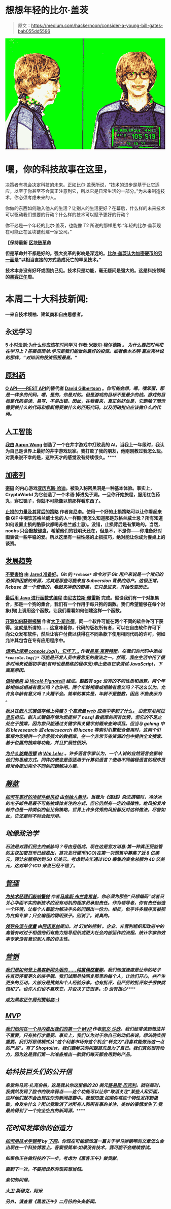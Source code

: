 # 想想年轻的比尔·盖茨

> 原文：<https://medium.com/hackernoon/consider-a-young-bill-gates-bab055dd5596>

![](img/3bd69d3da35aad912c22f6eb906b6c2b.png)

# 嘿，你的科技故事在这里，

决策者有机会决定科技的未来。正如比尔·盖茨所说，“技术的进步是基于让它适应，以至于你甚至不会真正注意到它，所以它是日常生活的一部分。”为未来制造技术，你必须考虑未来的人。

你做的东西如何融入他人的生活？让别人的生活更好？在幕后，什么样的未来技术可以驱动我们想要的行动？什么样的技术可以赋予更好的行动？

你不必是一个年轻的比尔·盖茨，也能像 T2 所说的那样思考:“年轻的比尔·盖茨现在可能正在区块链创建一家公司。”

**【保持最新** [**区块链革命**](https://hackernoon.com/blockchain/home)

**但是革命并不都是好的。强大变革的影响是深远的。[比尔·盖茨认为加密硬币的另一面](http://www.bbc.com/news/technology-43239781)是“以相当直接的方式造成死亡的罕见技术。”**

**技术本身没有好坏或固执己见。技术只是功能，毫无疑问是强大的。这是科技领域的[黑客正午](http://hackernoon.com)周。**

# **本周二十大科技新闻:**

**—来自技术领袖、建筑商和自由思想者。**

## **永远学习**

**[**5 小时法则:为什么你应该花时间学习**](https://hackernoon.com/5-hour-rule-why-you-should-spend-time-learning-2538aff50eed) 作者:[米歇尔·穆尔德斯](https://medium.com/u/4ebc2714ffb7?source=post_page-----bab055dd5596--------------------------------) **。** *为什么要把时间花在学习上？答案很简单:学习是我们能做的最好的投资。或者像本杰明·富兰克林说的那样，“对知识的投资回报最高。”***

## **[原料药](https://hackernoon.com/api-stories/home)**

**[**O API——REST API**](https://hackernoon.com/o-api-an-alternative-to-rest-apis-e9a2ed53b93c)**的替代者 [David Gilbertson](https://medium.com/u/f735d3b0f2f3?source=post_page-----bab055dd5596--------------------------------) 。*你可能会想，嗯，嘿笨蛋，那是一样多的代码。嗯，是的，你是对的。但是游戏的目标不是最少的线。游戏的目标是代码易读、易写、不易出错。因此，在我看来，真正的好处是，它删除了暗示需要做什么的代码和推断需要做什么的匹配代码，以及明确指出应该做什么的代码。*****

## ****[人工智能](https://hackernoon.com/artificial-intelligence/home)****

****[**我由**](https://hackernoon.com/i-created-an-ai-that-beats-me-at-tic-tac-toe-3ea6ba22cd71) **[Aaron Wong](https://medium.com/u/126a5836f3a?source=post_page-----bab055dd5596--------------------------------) 创造了一个在井字游戏中打败我的 AI****。当我上一年级时，我认为自己是世界上最好的井字游戏玩家。我打败了我的朋友，他刚刚教过我怎么玩。对我来说不幸的是，这种天才的感觉没有持续很久。******

## ******[加密列](https://hackernoon.com/tagged/cryptocurrency)******

******[**密码**](https://hackernoon.com/the-inner-game-of-crypto-eb87ac8c18d3) 的内心游戏[亚历克斯·哈迪](https://medium.com/u/f3c7683c61dd?source=post_page-----bab055dd5596--------------------------------)。被吸入秘密黑洞是一种基本体验。事实上，CryptoWorld 为它创造了一个术语:掉进兔子洞。一旦你开始旅程，服用红色药丸，穿过镜子，你就不可能像以前那样看东西了。******

****[**止损的力量及其背后的策略**](https://hackernoon.com/crypto-trading-tips-how-to-stop-losing-money-like-a-noob-d07c0ee3f21) 作者[肯尼李](https://medium.com/u/f9523f18e303?source=post_page-----bab055dd5596--------------------------------)。使用一个好的止损策略可以让你看起来像 GIF 中啜饮苏格兰威士忌的人一样酷(我怎么知道那是苏格兰威士忌？所有知道如何设置止损的酷家伙都喝苏格兰威士忌)。没错，止损背后是有策略的。当然，noobs 只会敲敲键盘，希望他们的钱明天还在，但是不，不是你——你准备好对图表做一些平稳的爱。所以这里有一些性感的止损技巧，绝对能让你成为餐桌上的谈资。****

## ****[发展趋势](https://hackernoon.com/tagged/software-development)****

****[**不要害怕**](https://hackernoon.com/dont-fear-the-rebase-bca683888dae) 由 [Jared 准备好](https://medium.com/u/bc152e4dcd63?source=post_page-----bab055dd5596--------------------------------)。Git 的 `*rebase*` *命令对于 Git 用户来说是一个常见的恐惧和困惑的来源，尤其是那些可能来自 Subversion 背景的用户。这很正常。Rebase 是一个奇怪的，看起来神奇的野兽，它只是进来，开始改变历史。*****

****[**最后用 Java 进行函数式编程**](https://hackernoon.com/finally-functional-programming-in-java-ad4d388fb92e) 由[尼古拉斯·佩雷斯](https://medium.com/u/4d3a2d851128?source=post_page-----bab055dd5596--------------------------------) **完成。假设我们有一个对象集合，那是一个狗的集合，我们有一个作用于每只狗的函数。我们希望能够在每个对象(狗)上调用这个函数。让我们看看如何创建这样一个函数。******

****[**开源如何获得报酬**](https://hackernoon.com/how-to-get-paid-for-open-source-6e13bb238a7f) 作者[大卫·斯奈德](https://medium.com/u/cc392bcd792e?source=post_page-----bab055dd5596--------------------------------)。同一个软件可能在两个不同的软件许可下获得。这就是所谓的[](http://oss-watch.ac.uk/resources/duallicence2)**……这意味着你，代码的版权所有者，可以在自由软件许可下向公众发布软件，然后让客户付费以获得在不同条款下使用相同代码的许可，例如允许其包含在专有应用程序中。******

*****[**请停止使用 console.log()，它坏了…**](https://hackernoon.com/please-stop-using-console-log-its-broken-b5d7d396cf15) 作者[吕克·克劳特斯](https://medium.com/u/6d4820f83b5d?source=post_page-----bab055dd5596--------------------------------)。在我们的代码中添加 `*console.log()*` *可能是开发人员中最常见的做法之一。然而，我在生活中花了很多时间来说服初学者(有时也是熟练的程序员)停止使用它来调试 JavaScript，下面是原因。******

*****[**值物像亲**](https://hackernoon.com/value-objects-like-a-pro-f1bfc1548c72) 由 [Nicolò Pignatelli](https://medium.com/u/41006a6e8801?source=post_page-----bab055dd5596--------------------------------) 组成。*整数有 age 没有的不同性质和运算。两个年龄相加或相减有意义吗？也许吧。两个年龄相乘或相除有意义吗？不这么认为。允许负年龄有意义吗？大概不会。简单的事实是，年龄不是整数，因此* ***不能表示为*** *。******

*****[**我从在嵌入式键值存储上构建 3 个高流量 web 应用中学到了什么。**](https://hackernoon.com/what-i-learnt-from-building-3-high-traffic-web-applications-on-an-embedded-key-value-store-68d47249774f) 由[安东尼阿拉里贝](https://medium.com/u/d58047f2aa00?source=post_page-----bab055dd5596--------------------------------)担任。*嵌入式键值存储为您提供了 nosql 数据库的所有优势，但它的不足之处在于搜索，因为您只能通过关键字和关键字前缀来查询项目。但当与 golang 中的 blevesearch 或 elasicsearch 和 lucene 等索引引擎配合使用时，这两个引擎将为您提供一个非常强大的数据库，在一个非常节省资源的包中提供全文搜索、基于位置的搜索等功能，并且扩展性很好。******

*****[**为什么旋舞用镖**](https://hackernoon.com/why-flutter-uses-dart-dd635a054ebf) 由 [Wm Leler](https://medium.com/u/64fb7daa2629?source=post_page-----bab055dd5596--------------------------------) 。许多语言学家认为，一个人说的自然语言会影响他们的思维方式。同样的概念是否适用于计算机语言？使用不同编程语言的程序员经常会提出完全不同的问题解决方案。*****

## *****[筹款](https://hackernoon.com/tagged/Fundraising)*****

*****[**如何写更好的冷邮件给风投**](https://hackernoon.com/how-to-write-better-cold-emails-to-vcs-bd20d3020470) 由[创始人集体](https://medium.com/u/f49435c6fa9?source=post_page-----bab055dd5596--------------------------------)。当我为《连线》杂志撰稿时，冷冰冰的电子邮件是最不可能被媒体关注的方式，但它仍然有一定的规律性。给风投发冷邮件也是一种类似的低比例策略，世界上许多优秀的风投都反对这种做法。尽管如此，它还是时不时会起作用。*****

## *****地缘政治学*****

*****石油是对我们民主的威胁吗？号由[号](https://medium.com/u/612939bd0962?source=post_page-----bab055dd5596--------------------------------)组成。*现在这是官方消息:第一种真正受监管的主权加密货币已经推出，首次发行硬币(ICO)在第一次预售中筹集了近 8 亿美元，预计总额将达到 50 亿美元。考虑到去年通过 ICO 筹集的资金总额为 40 亿美元，这对单个 ICO 来说已经不错了。******

## *****[管理](https://hackernoon.com/tagged/management)*****

*****[**为技术经理们敲响警钟**](https://hackernoon.com/a-wake-up-call-for-tech-managers-d0415775efd0?source=collection_archive---------7----------------) 作者[马库斯·布兰肯希普](https://medium.com/u/7c9efa27ab52?source=post_page-----bab055dd5596--------------------------------)。你必须为那些“只想编码”或者只关心华而不实的新技术的没有动机的程序员承担责任。作为领导者，你有责任创造一个环境，让每个人都能为解决手头的问题出一份力。相反，似乎许多程序员被视为白痴专家；只会编程的聪明孩子。别说了。说真的。*****

*****[**领导失误与度量**](https://hackernoon.com/mis-leadership-and-metrics-b1427187bec4) 由[阿诺克林](https://medium.com/u/6fc45a72b27c?source=post_page-----bab055dd5596--------------------------------)提出。*对* ***幻觉的控制*** *。企业、非营利组织和政府中的高管有时过于相信他们有能力指导组织或更大社会内部运作的流程。统计学家和效率专家没有意识到人类的自主性。******

## *****[营销](https://artplusmarketing.com/)*****

*****[**我们是如何登上黑客新闻头版的……纯属偶然**](https://hackernoon.com/how-we-got-featured-on-the-front-page-of-hacker-news-by-accident-78938b37092d)**[董卿](https://medium.com/u/7462ecb65dab?source=post_page-----bab055dd5596--------------------------------)。我们知道速度是让你的帖子在首页停留更久的杀手锏。我们试图尽快回复那里的每个人，让他们开心，并产生更多的互动。大部分是赞美和个人经验分享。也有批评，但严厉的批评似乎很快就饱和了。也许人们也不喜欢它，并否决了它很多。:D 没有担心*******

*******[**成为黑客正午周刊赞助商:-)**](https://weeklysponsor.paperform.co/)*******

## *****[MVP](https://hackernoon.com/mvp-minimum-viable-product/home)*****

*****[**我们如何在一个月内推出我们的第一个 MVP**](https://hackernoon.com/how-we-launched-our-first-mvp-in-one-month-6239aca8e63e)**作者[凯文·沙欣](https://medium.com/u/9f47b6467758?source=post_page-----bab055dd5596--------------------------------)。我们经常读到想法并不重要，只有执行才重要。事实上，我们认为对于你自己的动机来说，想法确实很重要。我们将思维模式从“这个利基市场有这个机会”转变为“我喜欢能做到这一点的产品”。有了 Shoptolist，我们要解决的问题首先是为了自己。我们真的很有动力，因为这是我们第一次准备推出一款我们每天都会用到的产品。*******

## *******给科技巨头们的公开信*******

*******亲爱的马克·扎克伯格，这是我从你这里偷的 20 美元**[路易斯·巴克利](https://medium.com/u/fc49bb9f22d1?source=post_page-----bab055dd5596--------------------------------)。就在那时，我偶然发现了脸书的致命弱点——这个功能可以让你“取消关注”某些人和页面，这样他们就不会出现在你的新闻提要中。我想知道:如果你将这个特性发挥到极致，会发生什么？所以我取消了对所有人和所有事的关注，美妙的事情发生了:我最终得到了一个完全空白的新闻源。*********

## *******花时间发挥你的创造力*******

*******[**如何用技术学钢琴**](https://hackernoon.com/how-to-learn-piano-with-technology-923b6008cf7f) by [下网](https://medium.com/u/ce54ae6f1976?source=post_page-----bab055dd5596--------------------------------)。你现在可能想知道一篇关于学习弹钢琴的文章怎么会出现在一个科技博客上。答案很简单:如果没有技术，我可能不会继续尝试。*******

*****如果你正在做科技的下一步，考虑为《黑客正午》做贡献。*****

*****直到下一次，不要把世界的现实想当然。*****

*****亲切的问候，*****

*****[大卫·斯穆克](http://www.davidsmooke.net/)，[阿米](http://twitter.com/ami)*****

*****另外，请查看《黑客正午》二月份的头条新闻。*****
